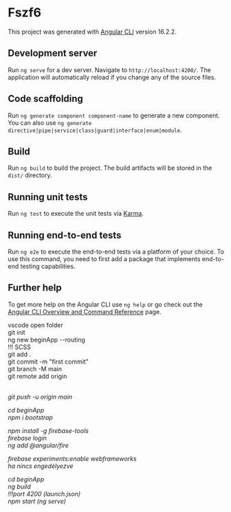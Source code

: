 # Fszf6

This project was generated with [Angular CLI](https://github.com/angular/angular-cli) version 16.2.2.

## Development server

Run `ng serve` for a dev server. Navigate to `http://localhost:4200/`. The application will automatically reload if you change any of the source files.

## Code scaffolding

Run `ng generate component component-name` to generate a new component. You can also use `ng generate directive|pipe|service|class|guard|interface|enum|module`.

## Build

Run `ng build` to build the project. The build artifacts will be stored in the `dist/` directory.

## Running unit tests

Run `ng test` to execute the unit tests via [Karma](https://karma-runner.github.io).

## Running end-to-end tests

Run `ng e2e` to execute the end-to-end tests via a platform of your choice. To use this command, you need to first add a package that implements end-to-end testing capabilities.

## Further help

To get more help on the Angular CLI use `ng help` or go check out the [Angular CLI Overview and Command Reference](https://angular.io/cli) page.

vscode open folder   
git init   
ng new beginApp --routing   
!!! SCSS   
git add .   
git commit -m "first commit"   
git branch -M main   
git remote add origin <address>   
git push -u origin main   
   
cd beginApp   
npm i bootstrap   
   
npm install -g firebase-tools   
firebase login   
ng add @angular/fire   
   
firebase experiments:enable webframeworks   
ha nincs engedélyezve   
   
cd beginApp   
ng build   
!!!port 4200 (launch.json)   
npm start (ng serve)   
